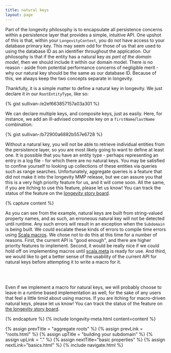 ```yaml
---
title: natural keys
layout: page
---
```


Part of the longevity philosophy is to encapsulate all persistence
concerns within a persistence layer that provides a simple, intuitive
API. One upshot of this is that, within your `LongevityContext`, you
do not have access to your database primary key. This may seem odd for
those of us that are used to using the database ID as an identifier
throughout the application. Our philosophy is that if the entity has a
natural key _as part of the domain model_, then we should include it
within our domain model. There is no reason - aside from potential
performance concerns of negligible merit - why our natural key should
be the same as our database ID. Because of this, we always keep the
two concepts separate in longevity.

Thankfully, it is a simple matter to define a natural key in
longevity. We just declare it in our `RootEntityType`, like so:

{% gist sullivan-/e2ef663857157a03a301 %}

We can declare multiple keys, and composite keys, just as
easily. Here, for instance, we add an ill-advised composite key on a
`firstName`/`lastName` combination:

{% gist sullivan-/b72900a6882b557e6728 %}

Without a natural key, you will not be able to retrieve individual
entities from the persistence layer, so you are most likely going to
want to define at least one. It is possible that you have an entity
type - perhaps representing an entry in a log file - for which there
are no natural keys. You may be satisfied to confine yourself to
looking up collections of these entities via queries such as range
searches. Unfortunately, aggregate queries is a feature that did not
make it into the longevity MMP release, but we can assure you that
this is a very high priority feature for us, and it will come
soon. All the same, if you are itching to use this feature, please let
us know! You can track the status of the feature on the [longevity
story board](https://www.pivotaltracker.com/story/show/100264584).

{% capture content %}

As you can see from the example, natural keys are built from
string-valued property names, and as such, an erroneous natural key
will not be detected until runtime. Any such errors will result in an
exception when the <code>Subdomain</code> is being built. We could
escalate these kinds of errors to compile time errors using <a href =
"http://scalamacros.org/">Scala macros</a>. We chose not to do this at
this time for a number of reasons. First, the current API is "good
enough", and there are higher priority features to implement. Second,
it would be really nice if we could hold off on implementing macros until
<a href = "http://scalameta.org/">scala.meta</a> is ready for use. And
third, we would like to get a better sense of the usability of the
current API for natural keys before attempting it to write a macro for
it.

<br/><br/>

Even if we implement a macro for natural keys, we will probably choose
to leave in a runtime based implementation as well, for the sake of
any users that feel a little timid about using macros. If you are
itching for macro-driven natural keys, please let us know! You can
track the status of the feature on <a href =
"https://www.pivotaltracker.com/story/show/106521598">the longevity
story board</a>.

{% endcapture %}
{% include longevity-meta.html content=content %}

{% assign prevTitle = "aggregate roots" %}
{% assign prevLink = "roots.html" %}
{% assign upTitle = "building your subdomain" %}
{% assign upLink = "." %}
{% assign nextTitle="basic properties" %}
{% assign nextLink="basics.html" %}
{% include navigate.html %}

